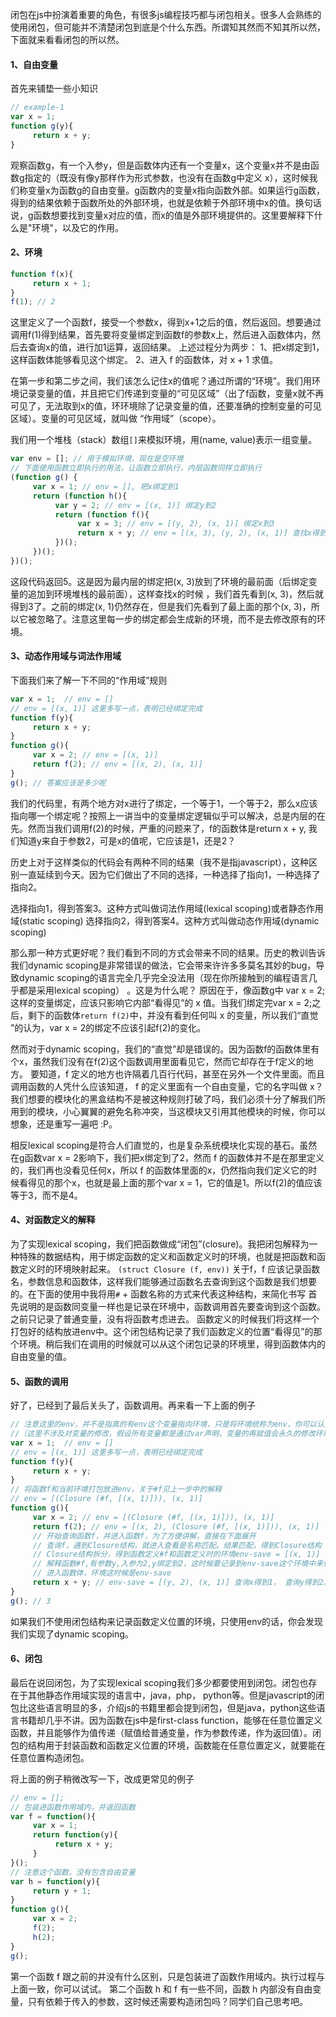 闭包在js中扮演着重要的角色，有很多js编程技巧都与闭包相关。很多人会熟练的使用闭包，但可能并不清楚闭包到底是个什么东西。所谓知其然而不知其所以然，下面就来看看闭包的所以然。

#### 1、自由变量
首先来铺垫一些小知识
```javascript
// example-1
var x = 1;
function g(y){
     return x + y;
}
```
观察函数g，有一个入参y，但是函数体内还有一个变量x，这个变量x并不是由函数g指定的（既没有像y那样作为形式参数，也没有在函数g中定义 x），这时候我们称变量x为函数g的自由变量。g函数内的变量x指向函数外部。如果运行g函数，得到的结果依赖于函数所处的外部环境，也就是依赖于外部环境中x的值。换句话说，g函数想要找到变量x对应的值，而x的值是外部环境提供的。这里要解释下什么是"环境"，以及它的作用。

#### 2、环境
```javascript
function f(x){
     return x + 1;
}
f(1); // 2
```
这里定义了一个函数f，接受一个参数x，得到x+1之后的值，然后返回。想要通过调用f(1)得到结果，首先要将变量绑定到函数f的参数x上，然后进入函数体内，然后去查询x的值，进行加1运算，返回结果。
上述过程分为两步：
1、把x绑定到1，这样函数体能够看见这个绑定。
2、进入 f 的函数体，对 x + 1 求值。

在第一步和第二步之间，我们该怎么记住x的值呢？通过所谓的“环境”。我们用环境记录变量的值，并且把它们传递到变量的“可见区域”（出了f函数，变量x就不再可见了，无法取到x的值，环环境除了记录变量的值，还要准确的控制变量的可见区域）。变量的可见区域，就叫做 “作用域”（scope）。

我们用一个堆栈（stack）数组`[]`来模拟环境，用(name, value)表示一组变量。
```javascript
var env = []; // 用于模拟环境，现在是空环境
// 下面使用函数立即执行的用法，让函数立即执行，内层函数同样立即执行
(function g() {
     var x = 1; // env = [], 把x绑定到1
     return (function h(){
          var y = 2; // env = [(x, 1)] 绑定y到2
          return (function f(){
               var x = 3; // env = [(y, 2), (x, 1)] 绑定x到3
               return x + y; // env = [(x, 3), (y, 2), (x, 1)] 查找x得到3，查找y得到2
          })();
     })();
})();
```
这段代码返回5。这是因为最内层的绑定把(x, 3)放到了环境的最前面（后绑定变量的追加到环境堆栈的最前面），这样查找x的时候 ，我们首先看到(x, 3)，然后就得到3了。之前的绑定(x, 1)仍然存在，但是我们先看到了最上面的那个(x, 3)，所以它被忽略了。注意这里每一步的绑定都会生成新的环境，而不是去修改原有的环境。

#### 3、动态作用域与词法作用域
下面我们来了解一下不同的“作用域”规则
```javascript
var x = 1;  // env = []
// env = [(x, 1)] 这里多写一点，表明已经绑定完成
function f(y){
     return x + y;
}
function g(){
     var x = 2; // env = [(x, 1)]
     return f(2); // env = [(x, 2), (x, 1)]
}
g(); // 答案应该是多少呢
```
我们的代码里，有两个地方对x进行了绑定，一个等于1，一个等于2，那么x应该指向哪一个绑定呢？按照上一讲当中的变量绑定逻辑似乎可以解决，总是内层的在先。然而当我们调用f(2)的时候，严重的问题来了，f的函数体是return x + y, 我们知道y来自于参数2，可是x的值呢，它应该是1，还是2？

历史上对于这样类似的代码会有两种不同的结果（我不是指javascript），这种区别一直延续到今天。因为它们做出了不同的选择，一种选择了指向1，一种选择了指向2。

选择指向1，得到答案3。这种方式叫做词法作用域(lexical scoping)或者静态作用域(static scoping)
选择指向2，得到答案4。这种方式叫做动态作用域(dynamic scoping)

那么那一种方式更好呢？我们看到不同的方式会带来不同的结果。历史的教训告诉我们dynamic scoping是非常错误的做法，它会带来许许多多莫名其妙的bug，导致dynamic scoping的语言完全几乎完全没法用（现在你所接触到的编程语言几乎都是采用lexical scoping） 。这是为什么呢？
原因在于，像函数g中 var x = 2; 这样的变量绑定，应该只影响它内部“看得见”的 x 值。当我们绑定完var x = 2;之后，剩下的函数体`return f(2)`中，并没有看到任何叫 x 的变量，所以我们“直觉 ”的认为，var x = 2的绑定不应该引起f(2)的变化。

然而对于dynamic scoping，我们的“直觉”却是错误的。因为函数f的函数体里有个x，虽然我们没有在f(2)这个函数调用里面看见它，然而它却存在于f定义的地方。 要知道，f 定义的地方也许隔着几百行代码，甚至在另外一个文件里面。而且调用函数的人凭什么应该知道， f 的定义里面有一个自由变量，它的名字叫做 x？我们想要的模块化的黑盒结构不是被这种规则打破了吗，我们必须十分了解我们所用到的模块，小心翼翼的避免名称冲突，当这模块又引用其他模块的时候，你可以想象，还是重写一遍吧 :P。

相反lexical scoping是符合人们直觉的，也是复杂系统模块化实现的基石。虽然在g函数var x = 2影响下，我们把x绑定到了2，然而 f 的函数体并不是在那里定义的，我们再也没看见任何x，所以 f
的函数体里面的x，仍然指向我们定义它的时候看得见的那个x，也就是最上面的那个var x = 1，它的值是1。所以f(2)的值应该等于3，而不是4。

#### 4、对函数定义的解释
为了实现lexical scoping，我们把函数做成“闭包”(closure)。我把闭包解释为一种特殊的数据结构，用于绑定函数的定义和函数定义时的环境，也就是把函数和函数定义时的环境映射起来。
`(struct Closure (f, env))`
关于f，f 应该记录函数名，参数信息和函数体，这样我们能够通过函数名去查询到这个函数是我们想要的。在下面的使用中我将用`#` + 函数名称的方式来代表这种结构，来简化书写
首先说明的是函数同变量一样也是记录在环境中，函数调用首先要查询到这个函数。之前只记录了普通变量，没有将函数考虑进去。
函数定义的时候我们将这样一个打包好的结构放进env中。这个闭包结构记录了我们函数定义的位置“看得见”的那个环境。稍后我们在调用的时候就可以从这个闭包记录的环境里，得到函数体内的自由变量的值。

#### 5、函数的调用
好了，已经到了最后关头了，函数调用。再来看一下上面的例子
```javascript
// 注意这里的env，并不是指真的有env这个变量指向环境，只是将环境统称为env，你可以认为每个env都不相同，每一次绑定的代码都对应一个新的环境
//（这里不涉及对变量的修改，假设所有变量都是通过var声明，变量的再赋值会永久的修改环境，会影响到所有引用到这个环境的相对更大的环境。稍后你可以自己尝试去修改环境中的值，看看应该怎么做）
var x = 1;  // env = []
// env = [(x, 1)] 这里多写一点，表明已经绑定完成
function f(y){
     return x + y;
}
// 将函数f和当前环境打包放进env，关于#f见上一步中的解释
// env = [(Closure (#f, [(x, 1)])), (x, 1)]
function g(){
     var x = 2; // env = [(Closure (#f, [(x, 1)])), (x, 1)]
     return f(2); // env = [(x, 2), (Closure (#f, [(x, 1)])), (x, 1)]
     // 开始查询函数f，并进入函数f，为了方便讲解，直接在下面展开
     // 查询f，遇到Closure结构，就进入查看是名称匹配。结果匹配，得到Closure结构
     // Closure结构拆分，得到函数定义#f和函数定义时的环境env-save = [(x, 1)] (我另起一个env-save，以做区别)
     // 解释函数#f,有参数y,入参为2,y绑定到2，这时候要记录到env-save这个环境中来代替之前的env，env-save = [(y, 2), (x, 1)]
     // 进入函数体，环境这时候是env-save
     return x + y; // env-save = [(y, 2), (x, 1)] 查询x得到1， 查询y得到2。
}
g(); // 3

```
如果我们不使用闭包结构来记录函数定义位置的环境，只使用env的话，你会发现我们实现了dynamic scoping。

#### 6、闭包
最后在说回闭包，为了实现lexical scoping我们多少都要使用到闭包。闭包也存在于其他静态作用域实现的语言中，java，php， python等。但是javascript的闭包比这些语言明显的多，介绍js的书籍里都会提到闭包，但是java，python这些语言书籍却几乎不讲。因为函数在js中是first-class function，能够在任意位置定义函数，并且能够作为值传递（赋值给普通变量，作为参数传递，作为返回值）。闭包的结构用于封装函数和函数定义位置的环境，函数能在任意位置定义，就要能在任意位置构造闭包。

将上面的例子稍微改写一下，改成更常见的例子
```javascript
// env = [];
// 包装进函数作用域内，并返回函数
var f = function(){
     var x = 1;
     return function(y){
          return x + y;
     }
}();
// 注意这个函数，没有包含自由变量
var h = function(y){
     return y + 1;
}
function g(){
     var x = 2;
     f(2);
     h(2);
}
g();
```
第一个函数 f 跟之前的并没有什么区别，只是包装进了函数作用域内。执行过程与上面一致，你可以试试。
第二个函数 h 和 f 有一些不同，函数 h 内部没有自由变量，只有依赖于传入的参数，这时候还需要构造闭包吗？同学们自己思考吧。
